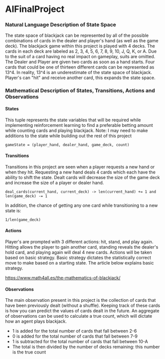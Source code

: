# AIFinalProject
### Natural Language Description of State Space
The state space of blackjack can be represented by all of the possible combinations of cards in the dealer and player's hand (as well as the game deck). The blackjack game within this project is played with 4 decks. The cards in each deck are labeled as 2, 3, 4, 5, 6, 7, 8, 9, 10, J, Q, K, or A. Due to the suit of a card having no real impact on gameplay, suits are omitted. The Dealer and Player are given two cards as soon as a hand starts. Four cards that could be one of thirteen different cards can be represented as 13^4. In reality, 13^4 is an underestimate of the state space of blackjack. Player's can "hit" and receive another card, this expands the state space.


### Mathematical Description of States, Transitions, Actions and Observations
#### States
This tuple represents the state variables that will be required while implementing reinforcement learning to find a preferable betting amount while counting cards and playing blackjack. Note: I may need to make additions to the state while building out the rest of this project  


    gameState = (player_hand, dealer_hand, game_deck, count)


#### Transitions
Transitions in this project are seen when a player requests a new hand or when they hit. Requesting a new hand deals 4 cards which each have the ability to shift the state. Dealt cards will decrease the size of the game deck and increase the size of a player or dealer hand.


    deal_cards(current_hand, current_deck) -> len(current_hand) += 1 and len(game_deck) -= 1


In addition, the chance of getting any one card while transitioning to a new state is:


    1/len(game_deck)


#### Actions
Player's are prompted with 3 different actions: hit, stand, and play again. Hitting allows the player to gain another card, standing reveals the dealer's hold card, and playing again will deal 4 new cards. Actions will be taken based on basic strategy. Basic strategy dictates the statistically correct move to make based on a starting state. The article below explains basic strategy.


https://www.math4all.es/the-mathematics-of-blackjack/


#### Observations
The main observation present in this project is the collection of cards that have been previously dealt (without a shuffle). Keeping track of these cards is how you can predict the values of cards dealt in the future. An aggregate of observations can be used to calculate a true count, which will dictate how an agent plays blackjack.


* 1 is added for the total number of cards that fall between 2-6  
* 0 is added for the total number of cards that fall between 7-9  
* 1 is subtracted for the total number of cards that fall between 10-A  
* The total is then divided by the number of decks remaining: this number is the true count


 

